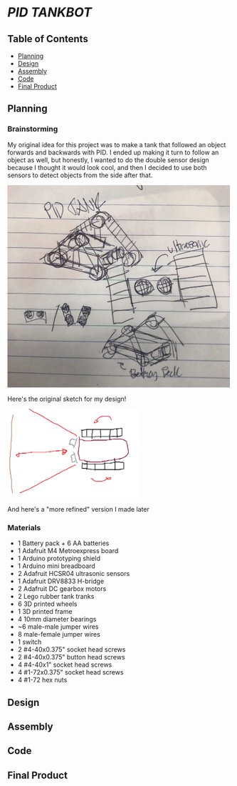 # ***PID TANKBOT***
## **Table of Contents**
* [Planning](#planning)
* [Design](#design)
* [Assembly](#assembly)
* [Code](#code)
* [Final Product](#final-product)

## **Planning**
### **Brainstorming**
My original idea for this project was to make a tank that followed an object forwards and backwards with PID. I ended up making it turn to follow an object as well, but honestly, I wanted to do the double sensor design because I thought it would look cool, and then I decided to use both sensors to detect objects from the side after that.

<img src="https://github.com/mcolvin35/PID-tank/blob/master/images/sketch.JPG?raw=true" width="500">

Here's the original sketch for my design!

<img src="https://github.com/mcolvin35/PID-project/blob/master/images/PID%20idea.png?raw=true" width="300">

And here's a "more refined" version I made later

### **Materials**
* 1 Battery pack + 6 AA batteries
* 1 Adafruit M4 Metroexpress board
* 1 Arduino prototyping shield
* 1 Arduino mini breadboard
* 2 Adafruit HCSR04 ultrasonic sensors
* 1 Adafruit DRV8833 H-bridge
* 2 Adafruit DC gearbox motors
* 2 Lego rubber tank tranks
* 6 3D printed wheels 
* 1 3D printed frame
* 4 10mm diameter bearings
* ~6 male-male jumper wires
* 8 male-female jumper wires
* 1 switch
* 2 #4-40x0.375" socket head screws
* 2 #4-40x0.375" button head screws
* 4 #4-40x1" socket head screws
* 4 #1-72x0.375" socket head screws
* 4 #1-72 hex nuts

## **Design**


## **Assembly**

## **Code**

## **Final Product**